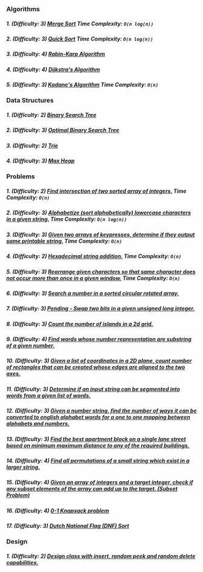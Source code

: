 ### Algorithms

##### 1. (Difficulty: 3) [Merge Sort](mergeSort/Main.java) Time Complexity: `O(n log(n))`
##### 2. (Difficulty: 3) [Quick Sort](quickSort/Main.java) Time Complexity: `O(n log(n))`
##### 3. (Difficulty: 4) [Rabin-Karp Algorithm](rabinKarp/Main.java)
##### 4. (Difficulty: 4) [Dijkstra's Algorithm](dijkstra/Main.java)
##### 5. (Difficulty: 3) [Kadane's Algorithm](kadane/Main.java) Time Complexity: `O(n)`

### Data Structures

##### 1. (Difficulty: 2) [Binary Search Tree](binarySearchTree/Main.java)
##### 2. (Difficulty: 3) [Optimal Binary Search Tree](optimalBinarySearchTree/Main.java)
##### 3. (Difficulty: 2) [Trie](trie/Main.java)
##### 4. (Difficulty: 3) [Max Heap](maxHeap/Main.java)

### Problems

##### 1. (Difficulty: 2) [Find intersection of two sorted array of integers.](sortedArrayIntersection/Main.java) Time Complexity: `O(n)`
##### 2. (Difficulty: 3) [Alphabetize (sort alphabetically) lowercase characters in a given string.](alphabetizeLowercaseChars/Main.java) Time Complexity: `O(n log(n))`
##### 3. (Difficulty: 3) [Given two arrays of keypresses, determine if they output same printable string.](compareKeypressArrays/Main.java) Time Complexity: `O(n)`
##### 4. (Difficulty: 2) [Hexadecimal string addition.](hexadecimalAddition/Main.java) Time Complexity: `O(n)`
##### 5. (Difficulty: 3) [Rearrange given characters so that same character does not occur more than once in a given window.](separateSameCharactersByWindow/Main.java) Time Complexity: `O(n)`
##### 6. (Difficulty: 3) [Search a number in a sorted circular rotated array.](sortedRotatedArraySearch/main.java)
##### 7. (Difficulty: 3) [Pending - Swap two bits in a given unsigned long integer.](swapBitsInUnsignedLong/Main.java)
##### 8. (Difficulty: 3) [Count the number of islands in a 2d grid.](numberOfIslands/main.java)
##### 9. (Difficulty: 4) [Find words whose number representation are substring of a given number.](findWordsInNumber/Main.java)
##### 10. (Difficulty: 3) [Given a list of coordinates in a 2D plane, count number of rectangles that can be created whose edges are aligned to the two axes.](countallrectanglesalignedtoaxes/Main.java)
##### 11. (Difficulty: 3) [Determine if an input string can be segmented into words from a given list of words.](segmentStringIntoDictionaryWords/Main.java)
##### 12. (Difficulty: 3) [Given a number string, find the number of ways it can be converted to english alphabet words for a one to one mapping between alphabets and numbers.](numberstringtowords/Main.java)
##### 13. (Difficulty: 3) [Find the best apartment block on a single lane street based on minimum maximum distance to any of the required buildings.](findBestApartment/Main.java)
##### 14. (Difficulty: 4) [Find all permutations of a small string which exist in a larger string.](findNumberOfSmallStringPermutationsInLargeString/Main.java)
##### 15. (Difficulty: 4) [Given an array of integers and a target integer, check if any subset elements of the array can add up to the target. (Subset Problem)](subsetWithGivenSumInArray/Main.java)
##### 16. (Difficulty: 4) [0-1 Knapsack problem](zeroOneKnapsackProblem/Main.java)
##### 17. (Difficulty: 3) [Dutch National Flag (DNF) Sort](dutchNationalFlagSort/Main.java)

### Design

##### 1. (Difficulty: 2) [Design class with insert, random peek and random delete capabilities.](classWithInsertRandomPeekAndDeleteCapabilities/main.java)
